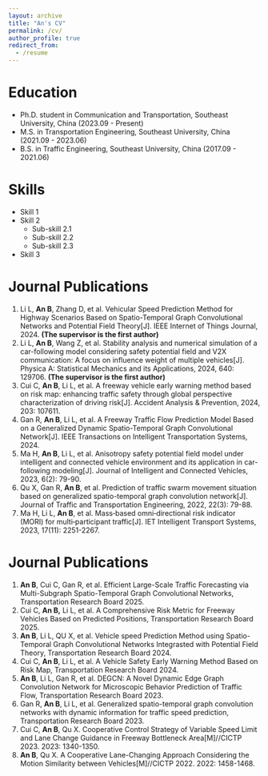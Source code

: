 ```yaml
---
layout: archive
title: "An's CV"
permalink: /cv/
author_profile: true
redirect_from:
  - /resume
---
```


Education
======
* Ph.D. student in Communication and Transportation, Southeast University, China (2023.09 - Present)
* M.S. in Transportation Engineering, Southeast University, China (2021.09 - 2023.06)
* B.S. in Traffic Engineering, Southeast University, China (2017.09 - 2021.06)
  
Skills
======
* Skill 1
* Skill 2
  * Sub-skill 2.1
  * Sub-skill 2.2
  * Sub-skill 2.3
* Skill 3

Journal Publications
======
1. Li L, **An B**, Zhang D, et al. Vehicular Speed Prediction Method for Highway Scenarios Based on Spatio-Temporal Graph Convolutional Networks and Potential Field Theory[J]. IEEE Internet of Things Journal, 2024. **(The supervisor is the first author)**
2. Li L, **An B**, Wang Z, et al. Stability analysis and numerical simulation of a car-following model considering safety potential field and V2X communication: A focus on influence weight of multiple vehicles[J]. Physica A: Statistical Mechanics and its Applications, 2024, 640: 129706. **(The supervisor is the first author)**
3. Cui C, **An B**, Li L, et al. A freeway vehicle early warning method based on risk map: enhancing traffic safety through global perspective characterization of driving risk[J]. Accident Analysis & Prevention, 2024, 203: 107611.
4. Gan R, **An B**, Li L, et al. A Freeway Traffic Flow Prediction Model Based on a Generalized Dynamic Spatio-Temporal Graph Convolutional Network[J]. IEEE Transactions on Intelligent Transportation Systems, 2024.
5. Ma H, **An B**, Li L, et al. Anisotropy safety potential field model under intelligent and connected vehicle environment and its application in car-following modeling[J]. Journal of Intelligent and Connected Vehicles, 2023, 6(2): 79-90.
6. Qu X, Gan R, **An B**, et al. Prediction of traffic swarm movement situation based on generalized spatio-temporal graph convolution network[J]. Journal of Traffic and Transportation Engineering, 2022, 22(3): 79-88.
7. Ma H, Li L, **An B**, et al. Mass‐based omni‐directional risk indicator (MORI) for multi‐participant traffic[J]. IET Intelligent Transport Systems, 2023, 17(11): 2251-2267.

Journal Publications
======
1. **An B**, Cui C, Gan R, et al. Efficient Large-Scale Traffic Forecasting via Multi-Subgraph Spatio-Temporal Graph Convolutional Networks, Transportation Research Board 2025.
2. Cui C, **An B,** Li L, et al. A Comprehensive Risk Metric for Freeway Vehicles Based on Predicted Positions, Transportation Research Board 2025.
3. **An B**, Li L, QU X, et al. Vehicle speed Prediction Method using Spatio-Temporal Graph Convolutional Networks Integrasted with Potential Field Theory, Transportation Research Board 2024.
4. Cui C, **An B**, Li L, et al. A Vehicle Safety Early Warning Method Based on Risk Map, Transportation Research Board 2024.
5. **An B**, Li L, Gan R, et al. DEGCN: A Novel Dynamic Edge Graph Convolution Network for Microscopic Behavior Prediction of Traffic Flow, Transportation Research Board 2023.
6. Gan R, **An B**, Li L, et al. Generalized spatio-temporal graph convolution networks with dynamic information for traffic speed prediction, Transportation Research Board 2023.
7. Cui C, **An B**, Qu X. Cooperative Control Strategy of Variable Speed Limit and Lane Change Guidance in Freeway Bottleneck Area[M]//CICTP 2023. 2023: 1340-1350.
8. **An B**, Qu X. A Cooperative Lane-Changing Approach Considering the Motion Similarity between Vehicles[M]//CICTP 2022. 2022: 1458-1468.
